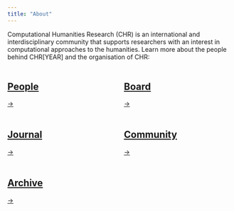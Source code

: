 ```yaml
---
title: "About"
---
```

<style>
.banner-grid {
    display: grid;
    grid-template-columns: repeat(auto-fit, minmax(250px, 1fr));
    gap: 20px;
    padding: 0px;
}

/* special case for 4 elements - 2x2 */
.banner-grid.four-items {
    grid-template-columns: repeat(2, 1fr);
}

/* special case for 6 elements - 3x3 */
.banner-grid.six-items {
    grid-template-columns: repeat(3, 1fr);
}


</style>


<!-- WRITTEN CONTENT STARTS HERE -->
Computational Humanities Research (CHR) is an international and interdisciplinary community that supports researchers with an interest in computational approaches to the humanities. Learn more about the people behind CHR[YEAR] and the organisation of CHR:
<div class="space" style="padding-top:0.5%;"></div>
<div class="banner-grid four-items">
    <a href="/people" class="banner" aria-label="View People section">
        <h2>People</h2>
        <div class="banner-footer">
            <div class="arrow" aria-hidden="true">→</div>
        </div>
    </a>
    <a href="/about/board" class="banner" aria-label="View Board section">
        <h2>Board</h2>
        <div class="banner-footer">
            <div class="arrow" aria-hidden="true">→</div>
        </div>
    </a>
    <a href="/journal" class="banner" aria-label="View Journal section">
        <h2>Journal</h2>
        <div class="banner-footer">
            <div class="arrow" aria-hidden="true">→</div>
        </div>
    </a>
    <a href="/contact" class="banner" aria-label="View Community section">
        <h2>Community</h2>
        <div class="banner-footer">
            <div class="arrow" aria-hidden="true">→</div>
        </div>
    </a>
    <a href="/archive" class="banner" aria-label="View Archive section">
        <h2>Archive</h2>
        <div class="banner-footer">
            <div class="arrow" aria-hidden="true">→</div>
        </div>
    </a>
</div>